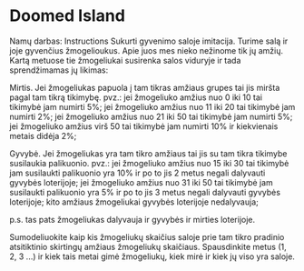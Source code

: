 # Doomed Island
Namų darbas: 
Instructions
Sukurti gyvenimo saloje imitacija.
Turime salą ir joje gyvenčius žmogelioukus. Apie juos mes nieko nežinome tik jų amžių. Kartą metuose tie žmogeliukai susirenka salos viduryje ir tada sprendžimamas jų likimas:

Mirtis. 
Jei žmogeliukas papuola į tam tikras amžiaus grupes tai jis miršta pagal tam tikrą tikimybę. 
pvz.:
jei žmogeliuko amžius nuo 0 iki 10 tai tikimybė jam numirti 5%;
jei žmogeliuko amžius nuo 11 iki 20 tai tikimybė jam numirti 2%; 
jei žmogeliuko amžius nuo 21 iki 50 tai tikimybė jam numirti 5%; 
jei žmogeliuko amžius virš 50 tai tikimybė jam numirti 10% ir kiekvienais metais didėja 2%; 

Gyvybė.
Jei žmogeliukas yra tam tikro amžiaus tai jis su tam tikra tikimybe susilaukia palikuonio.
pvz.:
jei žmogeliuko amžius nuo 15 iki 30 tai tikimybė jam susilaukti palikuonio yra 10% ir po to jis 2 metus negali dalyvauti gyvybės loterijoje;
jei žmogeliuko amžius nuo 31 iki 50 tai tikimybė jam susilaukti palikuonio yra 5% ir po to jis 3 metus negali dalyvauti gyvybės loterijoje;
kito amžiaus žmogeliukai gyvybės loterijoje nedalyvauja;

p.s. tas pats žmogeliukas dalyvauja ir gyvybės ir mirties loterijoje.

Sumodeliuokite kaip kis žmogeliukų skaičius saloje prie tam tikro pradinio atsitiktinio skirtingų amžiaus žmogeliukų skaičiaus. Spausdinkite metus (1, 2, 3 ...) ir kiek tais metai gimė žmogeliukų, kiek mirė ir kiek jų viso yra saloje.
